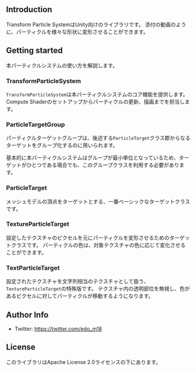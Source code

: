 ## Introduction

Transform Particle SystemはUnity向けのライブラリです。
添付の動画のように、パーティクルを様々な形状に変形させることができます。


## Getting started

本パーティクルシステムの使い方を解説します。


### TransformParticleSystem

`TransformParticleSystem`は本パーティクルシステムのコア機能を提供します。
Compute Shaderのセットアップからパーティクルの更新、描画までを担当します。


### ParticleTargetGroup

パーティクルターゲットグループは、後述する`ParticleTarget`クラス郡からなるターゲットをグループ化するのに用いられます。

基本的に本パーティクルシステムはグループが最小単位となっているため、ターゲットがひとつである場合でも、このグループクラスを利用する必要があります。

### ParticleTarget

メッシュモデルの頂点をターゲットとする、一番ベーシックなターゲットクラスです。

### TextureParticleTarget

設定したテクスチャのピクセルを元にパーティクルを変形させるためのターゲットクラスです。
パーティクルの色は、対象テクスチャの色に応じて変化させることができます。


### TextParticleTarget

設定されたテクスチャを文字列相当のテクスチャとして扱う、`TextureParticleTarget`の特殊版です。
テクスチャ内の透明部位を無視し、色があるピクセルに対してパーティクルが移動するようになります。


## Author Info

- Twitter: https://twitter.com/edo_m18


## License

このライブラリはApache License 2.0ライセンスの下にあります。
